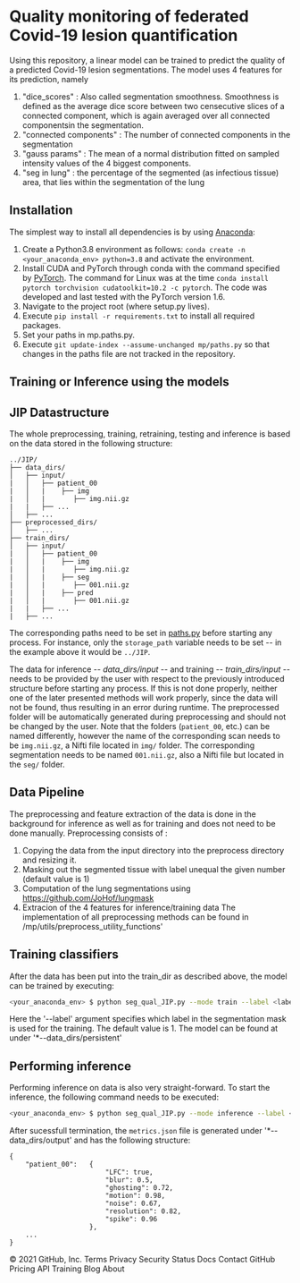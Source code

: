 # Quality monitoring of federated Covid-19 lesion quantification
Using this repository, a linear model can be trained to predict the quality of a predicted Covid-19 lesion segmentations. The model uses 4 features for its prediction, namely
1. "dice_scores" : Also called segmentation smoothness. Smoothness is defined as the average dice score between two censecutive slices of a connected component, which is again     averaged over all connected componentsin the segmentation.
2. "connected components" : The number of connected components in the segmentation
3. "gauss params" : The mean of a normal distribution fitted on sampled intensity values 
    of the 4 biggest components.
4. "seg in lung" : the percentage of the segmented (as infectious tissue) area, that lies 
    within the segmentation of the lung 

## Installation
The simplest way to install all dependencies is by using [Anaconda](https://conda.io/projects/conda/en/latest/index.html):


1. Create a Python3.8 environment as follows: `conda create -n <your_anaconda_env> python=3.8` and activate the environment.
2. Install CUDA and PyTorch through conda with the command specified by [PyTorch](https://pytorch.org/). The command for Linux was at the time `conda install pytorch torchvision cudatoolkit=10.2 -c pytorch`. The code was developed and last tested with the PyTorch version 1.6.
3. Navigate to the project root (where setup.py lives).
4. Execute `pip install -r requirements.txt` to install all required packages.
5. Set your paths in mp.paths.py.
6. Execute `git update-index --assume-unchanged mp/paths.py` so that changes in the paths file are not tracked in the repository.


## Training or Inference using the models

## JIP Datastructure
The whole preprocessing, training, retraining, testing and inference is based on the data stored in the following structure:

    ../JIP/
    ├── data_dirs/
    │   ├── input/
    |   │   ├── patient_00
    |   │   |    ├── img
    |   │   |       ├── img.nii.gz
    |   |   ├── ...
    │   ├── ...
    ├── preprocessed_dirs/
    │   ├── ...
    ├── train_dirs/
    │   ├── input/
    |   │   ├── patient_00
    |   │   |    ├── img
    |   │   |       ├── img.nii.gz
    |   │   |    ├── seg
    |   │   |       ├── 001.nii.gz
    |   │   |    ├── pred 
    |   │   |       ├── 001.nii.gz
    |   |   ├── ...
    |   ├── ...
   

The corresponding paths need to be set in [paths.py](../mp/paths.py) before starting any process. For instance, only the `storage_path` variable needs to be set -- in the example above it would be `../JIP`.

The data for inference *-- data_dirs/input --* and training *-- train_dirs/input --* needs to be provided by the user with respect to the previously introduced structure before starting any process. If this is not done properly, neither one of the later presented methods will work properly, since the data will not be found, thus resulting in an error during runtime. The preprocessed folder will be automatically generated during preprocessing and should not be changed by the user. Note that the folders (`patient_00`, etc.) can be named differently, however the name of the corresponding scan needs to be `img.nii.gz`, a Nifti file located in `img/` folder. The corresponding segmentation needs to be named `001.nii.gz`, also a Nifti file but located in the `seg/` folder.


## Data Pipeline
The preprocessing and feature extraction of the data is done in the background for inference as well as for training and does not need to be done manually. Preprocessing consists of :
1. Copying the data from the input directory into the preprocess directory and resizing it. 
2. Masking out the segmented tissue with label unequal the given number (default value is 1) 
3. Computation of the lung segmentations using https://github.com/JoHof/lungmask
4. Extracion of the 4 features for inference/training data
The implementation of all preprocessing methods can be found in /mp/utils/preprocess_utility_functions' 

## Training classifiers
After the data has been put into the train_dir as described above, the model can be trained by executing:
```bash
<your_anaconda_env> $ python seg_qual_JIP.py --mode train --label <label_in_segmentation_mask>
```
Here the '--label' argument specifies which label in the segmentation mask is used for the training. The default value is 1. 
The model can be found at under '*--data_dirs/persistent' 

## Performing inference
Performing inference on data is also very straight-forward. To start the inference, the following command needs to be executed:
```bash
<your_anaconda_env> $ python seg_qual_JIP.py --mode inference --label <label_in_segmentation_mask>
```

After sucessfull termination, the `metrics.json` file is generated under '*--data_dirs/output'  and has the following structure:
```
{	
    "patient_00":	{
                        "LFC": true,
                        "blur": 0.5,
                        "ghosting": 0.72,
                        "motion": 0.98,
                        "noise": 0.67,
                        "resolution": 0.82,
                        "spike": 0.96
                    },
    ...
}
```

© 2021 GitHub, Inc.
Terms
Privacy
Security
Status
Docs
Contact GitHub
Pricing
API
Training
Blog
About
